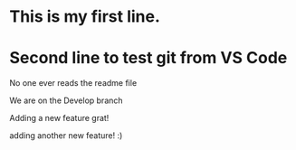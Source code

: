 # This is my first line.
# Second line to test git from VS Code

No one ever reads the readme file

We are on the Develop branch

Adding a new feature grat!

adding another new feature! :)
